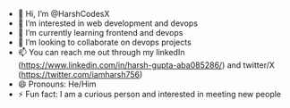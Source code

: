- 👋 Hi, I’m @HarshCodesX
- 👀 I’m interested in web development and devops
- 🌱 I’m currently learning frontend and devops
- 💞️ I’m looking to collaborate on devops projects
- 📫 You can reach me out through my linkedIn (https://www.linkedin.com/in/harsh-gupta-aba085286/) and twitter/X (https://twitter.com/iamharsh756)
- 😄 Pronouns: He/Him
- ⚡ Fun fact: I am a curious person and interested in meeting new people
